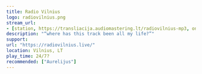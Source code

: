 ```yaml
---
title: Radio Vilnius
logo: radiovilnius.png
stream_url:
- [station, https://transliacija.audiomastering.lt/radiovilnius-mp3, online]
description: "“where has this track been all my life?”"
support:
url: "https://radiovilnius.live/"
location: Vilnius, LT
play_time: 24/7?
recommended: ["Aurelijus"]
---
```


